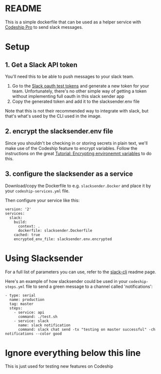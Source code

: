 # README #

This is a simple dockerfile that can be used as a helper service with [Codeship Pro](https://codeship.com/features/pro) to send slack messages.

# Setup #

## 1. Get a Slack API token ##

You'll need this to be able to push messages to your slack team. 

1. Go to the [Slack oauth test tokens](https://api.slack.com/docs/oauth-test-tokens) and generate a new token for your team. Unfortunately, there's no other simple way of getting a token without implementing full oauth in this slack sender app
2. Copy the generated token and add it to the slacksender.env file

Note that this is not their recommended way to integrate with slack, but that's what's used by the CLI used in the image.

## 2. encrypt the slacksender.env file ##

Since you shouldn't be checking in or storing secrets in plain text, we'll make use of the Codeship feature to encrypt variables. Follow the instructions on the great [Tutorial: Encrypting environemnt variables](https://documentation.codeship.com/pro/getting-started/encryption/) to do this.

## 3. configure the slacksender as a service ##

Download/copy the Dockerfile to e.g. `slacksender.Docker` and place it by your `codeship-services.yml` file.

Then configure your service like this:

```
version: '2'
services:
  slack:
    build:
      context: .
      dockerfile: slacksender.Dockerfile
    cached: true
    encrypted_env_file: slacksender.env.encrypted      
```

# Using Slacksender #

For a full list of parameters you can use, refer to the [slack-cli](https://github.com/rockymadden/slack-cli) readme page.

Here's an example of how slacksender could be used in your `codeship-steps.yml` file to send a green message to a channel called 'notifications':

```
- type: serial
  name: production
  tag: master
  steps:
    - service: api
      command: ./test.sh
    - service: slack
      name: slack notification
      command: slack chat send -tx "testing on master successful" -ch notifications --color good
```

# Ignore everything below this line #
This is just used for testing new features on Codeship
